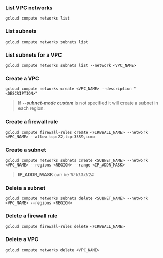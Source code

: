 ### List VPC networks
~~~
gcloud compute networks list
~~~

### List subnets
~~~
gcloud compute networks subnets list
~~~

### List subnets for a VPC
~~~
gcloud compute networks subnets list --network <VPC_NAME>
~~~

### Create a VPC
~~~
gcloud compute networks create <VPC_NAME> --description "<DESCRIPTION>" 
~~~
> If ***--subnet-mode custom*** is not specified it will create a subnet in each region.

### Create a firewall rule
~~~
gcloud compute firewall-rules create <FIREWALL_NAME> --network <VPC_NAME> --allow tcp:22,tcp:3389,icmp
~~~

### Create a subnet
~~~
gcloud compute networks subnets create <SUBNET_NAME> --network <VPC_NAME> --regions <REGION> --range <IP_ADDR_MASK>
~~~
> **IP_ADDR_MASK** can be *10.10.1.0/24*

### Delete a subnet
~~~
gcloud compute networks subnets delete <SUBNET_NAME> --network <VPC_NAME> --regions <REGION>
~~~

### Delete a firewall rule
~~~
gcloud compute firewall-rules delete <FIREWALL_NAME>
~~~

### Delete a VPC
~~~
gcloud compute networks delete <VPC_NAME>
~~~
